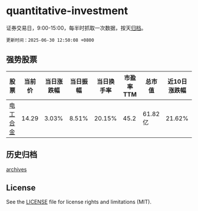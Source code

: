 # quantitative-investment

证券交易日，9:00-15:00，每半时抓取一次数据，按天[归档](archives)。

`更新时间：2025-06-30 12:50:08 +0800`

## 强势股票

|股票|当前价|当日涨跌幅|当日振幅|当日换手率|市盈率TTM|总市值|近10日涨跌幅|
|----|----|----|----|----|----|----|----|
|[电工合金](https://xueqiu.com/S/SZ300697)|14.29|3.03%|8.51%|20.15%|45.2|61.82亿|21.62%|

## 历史归档

[archives](archives)

## License

See the [LICENSE](LICENSE) file for license rights and limitations (MIT).